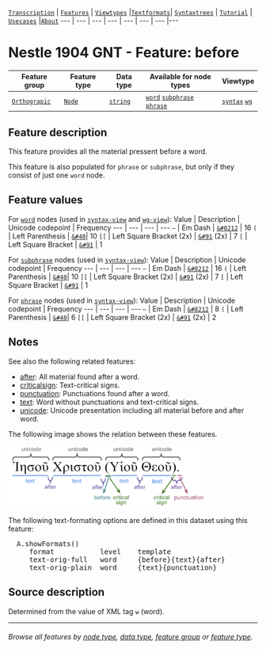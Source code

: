 <a name="start"></a>
[`Transcription`](../transcription.md#start) | [`Features`](README.md#start) | [`Viewtypes`](../viewtypes.md#start) |[`Textformats`](../textformats.md#start)|  [`Syntaxtrees`](../syntaxtrees.md#start) | [`Tutorial`](../../tutorial/README.md#start) | [`Usecases`](../usecases/README.md#start) |[`About`](../about.md#start)
---  | --- | --- | --- | --- | --- | --- |---

# Nestle 1904 GNT -  Feature: before

Feature group | Feature type | Data type | Available for node types | Viewtype
---  | --- | --- | --- | ---
[`Orthograpic`](featuresbygroup.md#orthograpic-features) | [`Node`](featuresbyfeaturetype.md#node-features) | [`string`](featuresbydatatype.md#string-datatype) | [`word`](featuresbynodetype.md#word-nodes) [`subphrase`](featuresbynodetype.md#subphrase-nodes) [`phrase`](featuresbynodetype.md#phrase-nodes) | [`syntax`](../syntax-view.md#start) [`wg`](../wg-view.md#start)

## Feature description 

This feature provides all the material pressent before a word. 

This feature is also populated for `phrase` or `subphrase`, but only if they consist of just one `word` node.

## Feature values 

For [`word`](featuresbynodetype.md#word-nodes) nodes (used in [`syntax-view`](../syntax-view.md#start) and  [`wg-view`](../wg-view.md#start)):
Value | Description | Unicode codepoint | Frequency
--- |  --- | --- | ---
`—` | Em Dash | [`&#8212`](https://www.codetable.net/decimal/8212) | 16
`(` |	Left Parenthesis | [`&#40`](https://www.codetable.net/decimal/40)| 10
`[[` | Left Square Bracket (2x) | [`&#91`](https://www.codetable.net/decimal/91) (2x) | 7
`[` |	Left Square Bracket | [`&#91`](https://www.codetable.net/decimal/91) | 1

For [`subphrase`](featuresbynodetype.md#subphrase-nodes) nodes (used in [`syntax-view`](../syntax-view.md#start)):
Value | Description | Unicode codepoint | Frequency
--- |  --- | --- | ---
`—` | Em Dash | [`&#8212`](https://www.codetable.net/decimal/8212) | 16
`(` |	Left Parenthesis | [`&#40`](https://www.codetable.net/decimal/40)| 10
`[[` | Left Square Bracket (2x) | [`&#91`](https://www.codetable.net/decimal/91) (2x) | 7
`[` |	Left Square Bracket | [`&#91`](https://www.codetable.net/decimal/91) | 1

For [`phrase`](featuresbynodetype.md#phrase-nodes) nodes (used in [`syntax-view`](../syntax-view.md#start)):
Value | Description | Unicode codepoint | Frequency
--- |  --- | --- | ---
`—` | Em Dash | [`&#8212`](https://www.codetable.net/decimal/8212) | 8
`(` |	Left Parenthesis | [`&#40`](https://www.codetable.net/decimal/40)| 6
`[[` | Left Square Bracket (2x) | [`&#91`](https://www.codetable.net/decimal/91) (2x) | 2

## Notes

See also the following related features:
   * [after](after.md#start): All material found after a word.
   * [criticalsign](criticalsign.md#start): Text-critical signs.
   * [punctuation](punctuation.md#start): Punctuations found after a word.
   * [text](text.md#start): Word without punctuations and text-critical signs.
   * [unicode](unicode.md#start): Unicode presentation including all material before and after word.

The following image shows the relation between these features.

<img src="images/details_surface_features.png" width="400" >

The following text-formating options are defined in this dataset using this feature:
<pre>
  A.showFormats()
     format           level    template
     text-orig-full   word     {before}{text}{after}
     text-orig-plain  word     {text}{punctuation}
</pre>

## Source description

Determined from the value of XML tag `w` (word).

---
###### *Browse all features by [node type](featuresbynodetype.md#start), [data type](featuresbydatatype.md#start), [feature group](featuresbygroup.md#start) or [feature type](featuresbyfeaturetype.md#start).*

